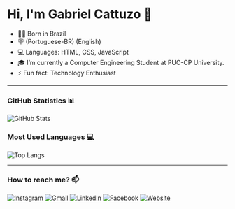 # Hi, I'm Gabriel Cattuzo 👋

- 👨‍💻 Born in Brazil
- 🪧 (Portuguese-BR) (English)
- 💻 Languages: HTML, CSS, JavaScript
- 🎓 I’m currently a Computer Engineering Student at PUC-CP University.
- ⚡ Fun fact: Technology Enthusiast

---

### GitHub Statistics 📊
![GitHub Stats](https://github-readme-stats.vercel.app/api?username=gabrielcattuzo&show_icons=true&theme=dark)

### Most Used Languages 💻
![Top Langs](https://github-readme-stats.vercel.app/api/top-langs/?username=gabrielcattuzo&layout=compact&theme=dark)

---

### How to reach me? 📫
[![Instagram](https://img.shields.io/badge/Instagram-E4405F?style=for-the-badge&logo=instagram&logoColor=white)](https://www.instagram.com/gabriel_cattuzo)
[![Gmail](https://img.shields.io/badge/Gmail-D14836?style=for-the-badge&logo=gmail&logoColor=white)](mailto:gabrielcattuzo@gmail.com)
[![LinkedIn](https://img.shields.io/badge/LinkedIn-0077B5?style=for-the-badge&logo=linkedin&logoColor=white)](https://br.linkedin.com/in/gabriel-c-a89236270)
[![Facebook](https://img.shields.io/badge/Facebook-1877F2?style=for-the-badge&logo=facebook&logoColor=white)](https://www.facebook.com/gabriel.cattuzo.5)
[![Website](https://img.shields.io/badge/Website-4285F4?style=for-the-badge&logo=google-chrome&logoColor=white)](https://www.seusite.com)
